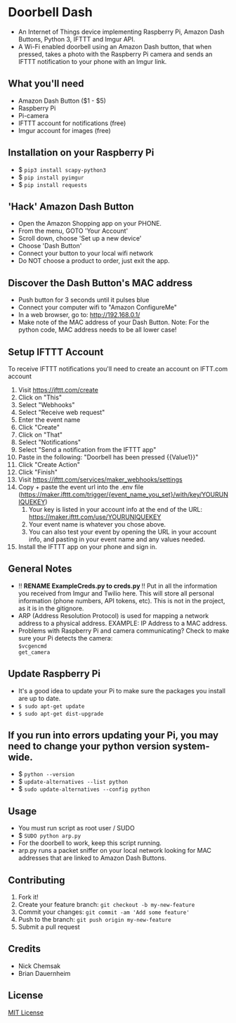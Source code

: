 # Doorbell Dash
- An Internet of Things device implementing Raspberry Pi, Amazon Dash Buttons, Python 3, IFTTT and Imgur API. 
- A Wi-Fi enabled doorbell using an Amazon Dash button, that when pressed, takes a photo with the Raspberry Pi camera and sends an IFTTT notification to your phone with an Imgur link. 

## What you'll need
* Amazon Dash Button ($1 - $5)
* Raspberry Pi
* Pi-camera
* IFTTT account for notifications (free)
* Imgur account for images (free)

## Installation on your Raspberry Pi
* $ <code>pip3 install scapy-python3</code>
* $ <code>pip install pyimgur</code>
* $ <code>pip install requests</code>

## 'Hack' Amazon Dash Button
* Open the Amazon Shopping app on your PHONE.
* From the menu, GOTO 'Your Account'
* Scroll down, choose 'Set up a new device'
* Choose 'Dash Button'
* Connect your button to your local wifi network
* Do NOT choose a product to order, just exit the app.

## Discover the Dash Button's MAC address
- Push button for 3 seconds until it pulses blue
- Connect your computer wifi to "Amazon ConfigureMe"
- In a web browser, go to: http://192.168.0.1/
- Make note of the MAC address of your Dash Button. Note: For the python code, MAC address needs to be all lower case!

## Setup IFTTT Account
To receive IFTTT notifications you'll need to create an account on IFTT.com account

1. Visit https://ifttt.com/create
1. Click on "This"
1. Select "Webhooks"
1. Select "Receive web request"
1. Enter the event name
1. Click "Create"
1. Click on "That"
1. Select "Notifications"
1. Select "Send a notification from the IFTTT app"
1. Paste in the following: "Doorbell has been pressed {{Value1}}"
1. Click "Create Action"
1. Click "Finish"
1. Visit https://ifttt.com/services/maker_webhooks/settings
1. Copy + paste the event url into the .env file (https://maker.ifttt.com/trigger/{event_name_you_set}/with/key/YOURUNIQUEKEY)
    1. Your key is listed in your account info at the end of the URL: https://maker.ifttt.com/use/YOURUNIQUEKEY
    1. Your event name is whatever you chose above.
    1. You can also test your event by opening the URL in your account info, and pasting in your event name and any values needed.
1. Install the IFTTT app on your phone and sign in.

## General Notes
* !! <strong> RENAME ExampleCreds.py to creds.py </strong> !! Put in all the information you received from Imgur and Twilio here. This will store all personal information (phone numbers, API tokens, etc).  This is not in the project, as it is in the gitignore.
* ARP (Address Resolution Protocol) is used for mapping a network address to a physical address. EXAMPLE:  IP Address to a MAC address.
* Problems with Raspberry Pi and camera communicating? Check to make sure your Pi detects the camera: <br>
  <code>$vcgencmd get_camera</code>

## Update Raspberry Pi
* It's a good idea to update your Pi to make sure the packages you install are up to date.
* <code>$ sudo apt-get update</code>
* <code>$ sudo apt-get dist-upgrade</code>

## If you run into errors updating your Pi, you may need to change your python version system-wide.  
* $ <code>python --version</code>
* $ <code>update-alternatives --list python</code>
* $ <code>sudo update-alternatives --config python</code>

## Usage
* You must run script as root user / SUDO
* $ <code>SUDO python arp.py</code>
* For the doorbell to work, keep this script running.  
* arp.py runs a packet sniffer on your local network looking for MAC addresses that are linked to Amazon Dash Buttons.

## Contributing
1. Fork it!
2. Create your feature branch: `git checkout -b my-new-feature`
3. Commit your changes: `git commit -am 'Add some feature'`
4. Push to the branch: `git push origin my-new-feature`
5. Submit a pull request

## Credits
* Nick Chemsak
* Brian Dauernheim

## License
[MIT License](https://github.com/nchemsak/doorbell_dash_angularJS/blob/master/LICENSE)


